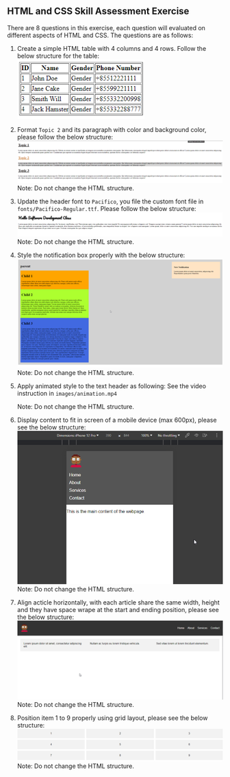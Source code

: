 ## HTML and CSS Skill Assessment Exercise

There are 8 questions in this exercise, each question will evaluated on different aspects of HTML and CSS.
The questions are as follows:

1. Create a simple HTML table with 4 columns and 4 rows. Follow the below structure for the table:
   ![](images/table.png)

2. Format `Topic 2` and its paragraph with color and background color, please follow the below structure:
   ![](images/css_selector.png)
   Note: Do not change the HTML structure.

3. Update the header font to `Pacifico`, you file the custom font file in `fonts/Pacifico-Regular.ttf`. Please follow the below structure:
   ![](images/font.png)
   Note: Do not change the HTML structure.

4. Style the notification box properly with the below structure:
   ![](images/notification.png)
   Note: Do not change the HTML structure.

5. Apply animated style to the text header as following:
   See the video instruction in `images/animation.mp4`

   Note: Do not change the HTML structure.

6. Display content to fit in screen of a mobile device (max 600px), please see the below structure:
   ![](images/media_query.png)
   Note: Do not change the HTML structure.

7. Align acticle horizontally, with each article share the same width, height and they have space wrape at the start and ending position, please see the below structure:
   ![](images/flex.png)
   Note: Do not change the HTML structure.

8. Position item 1 to 9 properly using grid layout, please see the below structure:
   ![](images/grid.png)
   Note: Do not change the HTML structure.
